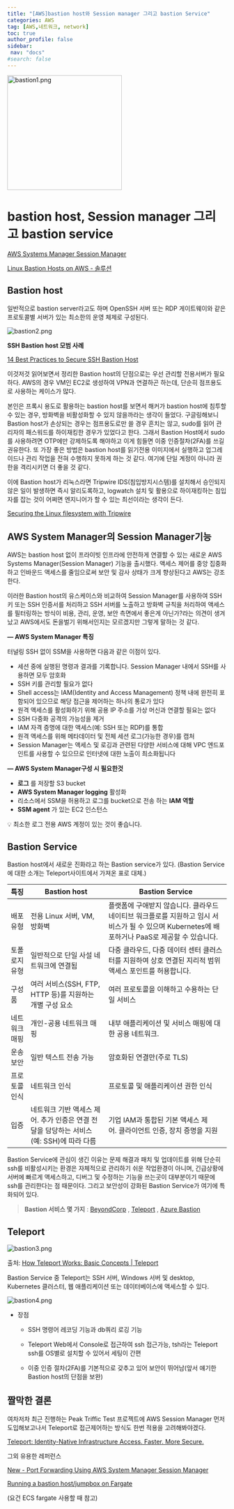 ```yaml
---
title: "[AWS]bastion host와 Session manager 그리고 bastion Service"
categories: AWS
tag: [AWS,네트워크, network]
toc: true
author_profile: false
sidebar:
 nav: "docs"
#search: false
---
```


<img title="" src="../images/2022-12-16-Bastion%20host,bastion%20service,%20Session%20Manager에%20대해%20알아보자/8d78af3f911e518709cd8c7f3874e193755b6dd9.png" alt="bastion1.png" width="263" data-align="center">

# **bastion host, Session manager 그리고  bastion service**

[AWS Systems Manager Session Manager](https://docs.aws.amazon.com/systems-manager/latest/userguide/session-manager.html)

[Linux Bastion Hosts on AWS - 솔루션](https://aws.amazon.com/ko/solutions/implementations/linux-bastion/)

## **Bastion host**

일반적으로 bastion server라고도 하며 OpenSSH 서버 또는 RDP 게이트웨이와 같은 프로토콜별 서버가 있는 최소한의 운영 체제로 구성된다.

  

![bastion2.png](../images/2022-12-16-Bastion%20host,bastion%20service,%20Session%20Manager에%20대해%20알아보자/672a21b4150937f3dd1a64762cdc49c6b1bb246e.png)

  

  

**SSH Bastion host 모범 사례**

[14 Best Practices to Secure SSH Bastion Host](https://goteleport.com/blog/security-hardening-ssh-bastion-best-practices/)

이것저것 읽어보면서 정리한 Bastion host의 단점으로는 우선 관리할 전용서버가 필요하다. AWS의 경우 VM인 EC2로 생성하여 VPN과 연결하곤 하는데, 단순히 점프용도로 사용하는 케이스가 많다.

본인은 프록시 용도로 활용하는 bastion host를 보면서 해커가 bastion host에 침투할 수 있는 경우, 방화벽을 비활성화할 수 있지 않을까라는 생각이 들었다. 구글링해보니 Bastion host가 손상되는 경우는 점프용도로만 쓸 경우 흔치는 않고, sudo를 읽어 관리자의 패스워드를 하이재킹한 경우가 있었다고 한다. 그래서 Bastion Host에서 sudo를 사용하려면 OTP에만 강제하도록 해야하고 이게 힘들면 이중 인증절차(2FA)를 쓰길 권유한다. 또 가장 좋은 방법은 bastion host를 읽기전용 이미지에서 실행하고 업그레이드나 관리 작업을 전혀 수행하지 못하게 하는 것 같다. 여기에 단일 계정이 아니라 권한을 격리시키면 더 좋을 것 같다.

이에 Bastion host가 리눅스라면 Tripwire IDS(침입방지시스템)를 설치해서 승인되지않은 일이 발생하면 즉시 알리도록하고, logwatch 설치 및 활용으로 하이재킹하는 침입자를 잡는 것이 어쩌면 엔지니어가 할 수 있는 최선이라는 생각이 든다.

[Securing the Linux filesystem with Tripwire](https://opensource.com/article/18/1/securing-linux-filesystem-tripwire)

## AWS System Manager의 Session Manager기능

AWS는 bastion host 없이 프라이빗 인프라에 안전하게 연결할 수 있는 새로운 AWS Systems Manager(Session Manager) 기능을 출시했다. 액세스 제어를 중앙 집중화하고 인바운드 액세스를 줄임으로써 보안 및 감사 상태가 크게 향상된다고 AWS는 강조한다.

이러한 Bastion host의 유스케이스와 비교하여 Session Manager를 사용하여 SSH 키 또는 SSH 인증서를 처리하고 SSH 서버를 노출하고 방화벽 규칙을 처리하여 액세스를 필터링하는 방식이 비용, 관리, 운영, 보안 측면에서 좋은게 아닌가?라는 의견이 생겨났고 AWS에서도 돈을벌기 위해서인지는 모르겠지만 그렇게 말하는 것 같다.

**— AWS System Manager 특징**

터널링 SSH 없이 SSM을 사용하면 다음과 같은 이점이 있다.

- 세션 중에 실행된 명령과 결과를 기록합니다. Session Manager 내에서 SSH를 사용하면 모두 암호화
- SSH 키를 관리할 필요가 없다
- Shell access는 IAM(Identity and Access Management) 정책 내에 완전히 포함되어 있으므로 해당 접근을 제어하는 하나의 통로가 있다
- 원격 액세스를 활성화하기 위해 공용 IP 주소를 가상 머신과 연결할 필요는 없다
- SSH 다중화 공격의 가능성을 제거
- IAM 자격 증명에 대한 액세스(예: SSH 또는 RDP)를 통합
- 원격 액세스를 위해 메타데이터 및 전체 세션 로그(가능한 경우)를 캡처
- Session Manager는 액세스 및 로깅과 관련된 다양한 서비스에 대해 VPC 엔드포인트를 사용할 수 있으므로 인터넷에 대한 노출이 최소화됩니다

**— AWS System Manager구성 시 필요한것**

- **로그** 를 저장할 S3 bucket
- **AWS System Manager logging** 활성화
- 리소스에서 SSM을 허용하고 로그를 bucket으로 전송 하는 **IAM 역할**
- **SSM agent** 가 있는 EC2 인스턴스

💡 최소한 로그 전용 AWS 계정이 있는 것이 좋습니다.

## Bastion Service

Bastion host에서 새로운 진화라고 하는 Bastion service가 있다. (Bastion Service에 대한 소개는 Teleport사이트에서 가져온 표로 대체.)

| 특징      | Bastion host                                          | Bastion Service                                                                          |
| ------- | ----------------------------------------------------- | ---------------------------------------------------------------------------------------- |
| 배포 유형   | 전용 Linux 서버, VM, 방화벽                                  | 플랫폼에 구애받지 않습니다. 클라우드 네이티브 워크플로를 지원하고 임시 서비스가 될 수 있으며 Kubernetes에 배포하거나 PaaS로 제공할 수 있습니다. |
| 토폴로지 유형 | 일반적으로 단일 사설 네트워크에 연결됨                                 | 다중 클라우드, 다중 데이터 센터 클러스터를 지원하여 상호 연결된 지리적 범위 액세스 포인트를 허용합니다.                              |
| 구성품     | 여러 서비스(SSH, FTP, HTTP 등)를 지원하는 개별 구성 요소               | 여러 프로토콜을 이해하고 수용하는 단일 서비스                                                                |
| 네트워크 매핑 | 개인-공용 네트워크 매핑                                         | 내부 애플리케이션 및 서비스 매핑에 대한 공용 네트워크.                                                          |
| 운송 보안   | 일반 텍스트 전송 가능                                          | 암호화된 연결만(주로 TLS)                                                                         |
| 프로토콜 인식 | 네트워크 인식                                               | 프로토콜 및 애플리케이션 권한 인식                                                                      |
| 입증      | 네트워크 기반 액세스 제어. 추가 인증은 연결 전달을 담당하는 서비스(예: SSH)에 따라 다름 | 기업 IAM과 통합된 기본 액세스 제어. 클라이언트 인증, 장치 증명을 지원                                               |

Bastion Service에 관심이 생긴 이유는 문제 해결과 패치 및 업데이트를 위해 단순히 ssh를 비활성시키는 환경은 자체적으로 관리하기 쉬운 작업환경이 아니며, 긴급상황에 서버에 빠르게 액세스하고, 디버그 및 수정하는 기능을 쓰는곳이 대부분이기 때문에 ssh를 관리한다는 점 때문이다. 그리고 보안성이 강화된 Bastion Service가 여기에 특화되어 있다.

> **Bastion 서비스 몇 가지** : [BeyondCorp](https://cloud.google.com/beyondcorp) , [Teleport](https://goteleport.com/how-it-works/) , [Azure Bastion](https://docs.microsoft.com/en-us/azure/bastion/bastion-overview)

## **Teleport**

![bastion3.png](../images/2022-12-16-Bastion%20host,bastion%20service,%20Session%20Manager에%20대해%20알아보자/50c6fda7212b5a0f3bb57b91567d10ad123bb17b.png)



출처: [How Teleport Works: Basic Concepts | Teleport](https://goteleport.com/how-it-works)

Bastion Service 중 Teleport는 SSH 서버, Windows 서버 및 desktop, Kubernetes 클러스터, 웹 애플리케이션 또는 데이터베이스에 액세스할 수 있다.

  

![bastion4.png](../images/2022-12-16-Bastion%20host,bastion%20service,%20Session%20Manager에%20대해%20알아보자/9d31ad065b475b173506c0508b8b3c4b39d06e21.png)



- 장점
  
  - SSH 명령어 레코딩 기능과 db쿼리 로깅 기능
  
  - Teleport Web에서 Console로 접근하여 ssh 접근가능, tsh라는 Teleport ssh를 OS별로 설치할 수 있어서 세팅이 간편
  
  - 이중 인증 절차(2FA)를 기본적으로 갖추고 있어 보안이 뛰어남(앞서 얘기한 Bastion host의 단점을 보완)

  

  

## 짤막한 결론

여차저차 최근 진행하는 Peak Triffic Test 프로젝트에 AWS Session Manager 먼저 도입해보고나서 Teleport로 접근제어하는 방식도 한번 적용을 고려해봐야겠다.

[Teleport: Identity-Native Infrastructure Access. Faster. More Secure.](https://goteleport.com/)

그외 유용한 레퍼런스

[New - Port Forwarding Using AWS System Manager Session Manager](https://aws.amazon.com/ko/blogs/aws/new-port-forwarding-using-aws-system-manager-sessions-manager/)

[Running a bastion host/jumpbox on Fargate](https://blog.deleu.dev/running-a-bastion-host-on-fargate/)

(요건 ECS fargate 사용할 때 참고)
